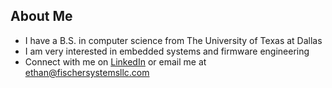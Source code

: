 ## About Me
* I have a B.S. in computer science from The University of Texas at Dallas
* I am very interested in embedded systems and firmware engineering
* Connect with me on [LinkedIn](https://www.linkedin.com/in/ejfisc/) or email me at ethan@fischersystemsllc.com
